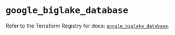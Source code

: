 # `google_biglake_database`

Refer to the Terraform Registry for docs: [`google_biglake_database`](https://registry.terraform.io/providers/hashicorp/google/5.31.1/docs/resources/biglake_database).

